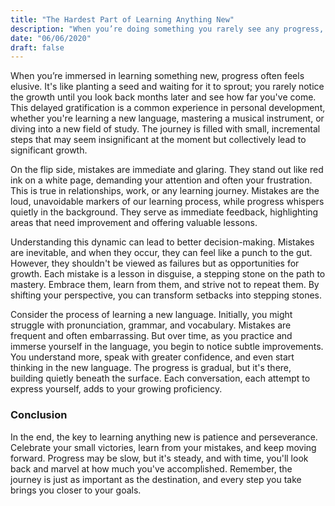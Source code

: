 ```yaml
---
title: "The Hardest Part of Learning Anything New"
description: "When you’re doing something you rarely see any progress, only when you look back 2, 3 months you realize how much you have done."
date: "06/06/2020"
draft: false
---
```


When you’re immersed in learning something new, progress often feels elusive. It's like planting a seed and waiting for it to sprout; you rarely notice the growth until you look back months later and see how far you've come. This delayed gratification is a common experience in personal development, whether you're learning a new language, mastering a musical instrument, or diving into a new field of study. The journey is filled with small, incremental steps that may seem insignificant at the moment but collectively lead to significant growth.

On the flip side, mistakes are immediate and glaring. They stand out like red ink on a white page, demanding your attention and often your frustration. This is true in relationships, work, or any learning journey. Mistakes are the loud, unavoidable markers of our learning process, while progress whispers quietly in the background. They serve as immediate feedback, highlighting areas that need improvement and offering valuable lessons.

Understanding this dynamic can lead to better decision-making. Mistakes are inevitable, and when they occur, they can feel like a punch to the gut. However, they shouldn't be viewed as failures but as opportunities for growth. Each mistake is a lesson in disguise, a stepping stone on the path to mastery. Embrace them, learn from them, and strive not to repeat them. By shifting your perspective, you can transform setbacks into stepping stones.

Consider the process of learning a new language. Initially, you might struggle with pronunciation, grammar, and vocabulary. Mistakes are frequent and often embarrassing. But over time, as you practice and immerse yourself in the language, you begin to notice subtle improvements. You understand more, speak with greater confidence, and even start thinking in the new language. The progress is gradual, but it's there, building quietly beneath the surface. Each conversation, each attempt to express yourself, adds to your growing proficiency.

### Conclusion

In the end, the key to learning anything new is patience and perseverance. Celebrate your small victories, learn from your mistakes, and keep moving forward. Progress may be slow, but it's steady, and with time, you'll look back and marvel at how much you've accomplished. Remember, the journey is just as important as the destination, and every step you take brings you closer to your goals.
